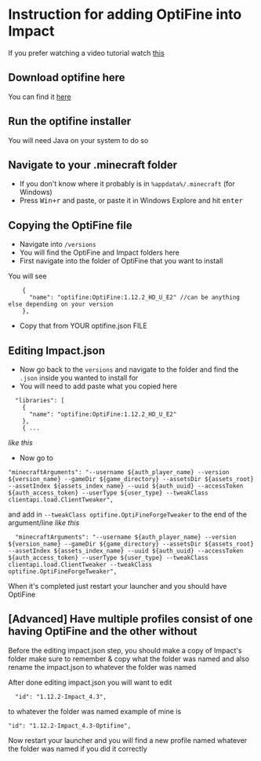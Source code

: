 # Instruction for adding OptiFine into Impact

If you prefer watching a video tutorial watch [this](https://www.youtube.com/watch?v=o1LHq6L0ibk)

## Download optifine here

You can find it [here](optifine.net)

## Run the optifine installer

You will need Java on your system to do so

## Navigate to your .minecraft folder

- If you don't know where it probably is in `%appdata%/.minecraft` (for Windows)
- Press <kbd>Win+r</kbd> and paste, or paste it in Windows Explore and hit <kbd>enter</kbd>

## Copying the OptiFine file

- Navigate into `/versions`
- You will find the OptiFine and Impact folders here
- First navigate into the folder of OptiFine that you want to install

You will see

```
    {
      "name": "optifine:OptiFine:1.12.2_HD_U_E2" //can be anything else depending on your version
    },
```

- Copy that from YOUR optifine.json FILE

## Editing Impact.json

- Now go back to the `versions` and navigate to the folder and find the `.json` inside you wanted to install for
- You will need to add paste what you copied here

```
  "libraries": [
    {
      "name": "optifine:OptiFine:1.12.2_HD_U_E2"
    },
    { ...
```

_like this_

- Now go to

```
"minecraftArguments": "--username ${auth_player_name} --version ${version_name} --gameDir ${game_directory} --assetsDir ${assets_root} --assetIndex ${assets_index_name} --uuid ${auth_uuid} --accessToken ${auth_access_token} --userType ${user_type} --tweakClass clientapi.load.ClientTweaker",
```

and add in `--tweakClass optifine.OptiFineForgeTweaker` to the end of the argument/line
_like this_

```
  "minecraftArguments": "--username ${auth_player_name} --version ${version_name} --gameDir ${game_directory} --assetsDir ${assets_root} --assetIndex ${assets_index_name} --uuid ${auth_uuid} --accessToken ${auth_access_token} --userType ${user_type} --tweakClass clientapi.load.ClientTweaker --tweakClass optifine.OptiFineForgeTweaker",
```

When it's completed just restart your launcher and you should have OptiFine

## [Advanced] Have multiple profiles consist of one having OptiFine and the other without

Before the editing impact.json step, you should make a copy of Impact's folder
make sure to remember & copy what the folder was named
and also rename the impact.json to whatever the folder was named

After done editing impact.json you will want to edit

```
  "id": "1.12.2-Impact_4.3",
```

to whatever the folder was named
example of mine is

```
"id": "1.12.2-Impact_4.3-Optifine",
```

Now restart your launcher and you will find a new profile named whatever the folder was named if you did it correctly
